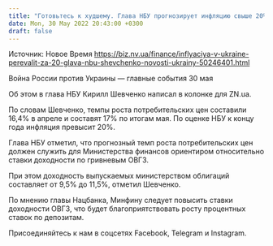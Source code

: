 ```yaml
---
title: "Готовьтесь к худшему. Глава НБУ прогнозирует инфляцию свыше 20%"
date: Mon, 30 May 2022 20:43:00 +0300
draft: false
---
```

Источник: Новое Время https://biz.nv.ua/finance/inflyaciya-v-ukraine-perevalit-za-20-glava-nbu-shevchenko-novosti-ukrainy-50246401.html


Война России против Украины — главные события 30 мая

 Об этом в глава НБУ Кирилл Шевченко написал в колонке для ZN.ua.

По словам Шевченко, темпы роста потребительских цен составили 16,4% в апреле и составят 17% по итогам мая. По оценке НБУ к концу года инфляция превысит 20%.

Глава НБУ отметил, что прогнозный темп роста потребительских цен должен служить для Министерства финансов ориентиром относительно ставки доходности по гривневым ОВГЗ.

При этом доходность выпускаемых министерством облигаций составляет от 9,5% до 11,5%, отметил Шевченко.

По мнению главы Нацбанка, Минфину следует повысить ставки доходности ОВГЗ, что будет благоприятствовать росту процентных ставок по депозитам.

Присоединяйтесь к нам в соцсетях Facebook, Telegram и Instagram.
